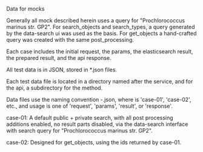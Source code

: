 Data for mocks

Generally all mock described herein uses a query for "Prochlorococcus marinus str. GP2". For search_objects and search_types, a query generated by the data-search ui was used as the basis. For get_objects a hand-crafted query was created with the same post_processing.

Each case includes the initial request, the params, the elasticsearch result, the prepared result, and the api response.

All test data is in JSON, stored in *.json files.

Each test data file is located in a directory named after the service, and for the api, a subdirectory for the method.

Data files use the naming convention <case>-<usage>.json, where <case> is 'case-01', 'case-02', etc., and usage is one of 'request', 'params', 'result', or 'response'. 

case-01: A default public + private search, with all post processing additions enabled, no result parts disabled, via the data-search interface with search query for "Prochlorococcus marinus str. GP2".

case-02: Designed for get_objects, using the ids returned by case-01.